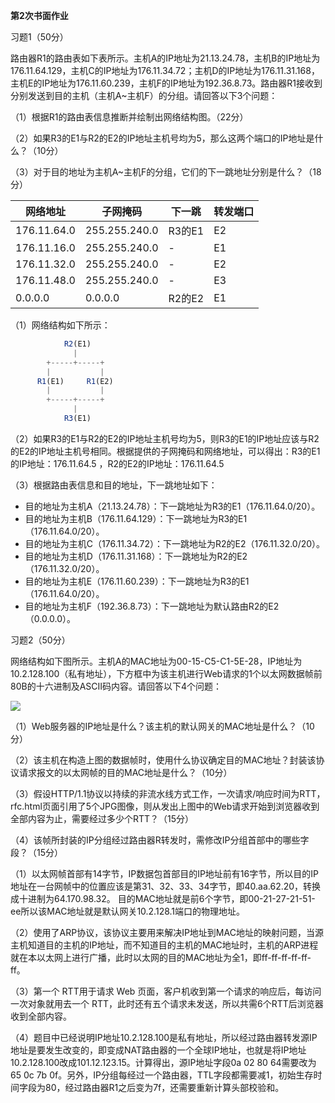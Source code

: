 **第2次书面作业**

习题1（50分）

路由器R1的路由表如下表所示。主机A的IP地址为21.13.24.78，主机B的IP地址为176.11.64.129，主机C的IP地址为176.11.34.72；主机D的IP地址为176.11.31.168，主机E的IP地址为176.11.60.239，主机F的IP地址为192.36.8.73。路由器R1接收到分别发送到目的主机（主机A~主机F）的分组。请回答以下3个问题：

（1）根据R1的路由表信息推断并绘制出网络结构图。（22分）

（2）如果R3的E1与R2的E2的IP地址主机号均为5，那么这两个端口的IP地址是什么？（10分）

（3）对于目的地址为主机A~主机F的分组，它们的下一跳地址分别是什么？（18分）

| 网络地址    | 子网掩码      | 下一跳 | 转发端口 |
| ----------- | ------------- | ------ | -------- |
| 176.11.64.0 | 255.255.240.0 | R3的E1 | E2       |
| 176.11.16.0 | 255.255.240.0 | -      | E1       |
| 176.11.32.0 | 255.255.240.0 | -      | E2       |
| 176.11.48.0 | 255.255.240.0 | -      | E3       |
| 0.0.0.0     | 0.0.0.0       | R2的E2 | E1       |

（1）网络结构如下所示：

```javascript
            R2(E1)
              |
        +-----+-----+
        |           |
      R1(E1)     R1(E2)
        |           |
        +-----+-----+
              |
            R3(E1)
```

（2）如果R3的E1与R2的E2的IP地址主机号均为5，则R3的E1的IP地址应该与R2的E2的IP地址主机号相同。根据提供的子网掩码和网络地址，可以得出：R3的E1的IP地址：176.11.64.5 ，R2的E2的IP地址：176.11.64.5

（3）根据路由表信息和目的地址，下一跳地址如下：

- 目的地址为主机A（21.13.24.78）：下一跳地址为R3的E1（176.11.64.0/20）。
- 目的地址为主机B（176.11.64.129）：下一跳地址为R3的E1（176.11.64.0/20）。
- 目的地址为主机C（176.11.34.72）：下一跳地址为R2的E2（176.11.32.0/20）。
- 目的地址为主机D（176.11.31.168）：下一跳地址为R2的E2（176.11.32.0/20）。
- 目的地址为主机E（176.11.60.239）：下一跳地址为R3的E1（176.11.64.0/20）。
- 目的地址为主机F（192.36.8.73）：下一跳地址为默认路由R2的E2（0.0.0.0）。

 

习题2（50分）

网络结构如下图所示。主机A的MAC地址为00-15-C5-C1-5E-28，IP地址为10.2.128.100（私有地址），下方框中为该主机进行Web请求的1个以太网数据帧前80B的十六进制及ASCII码内容。请回答以下4个问题：

![](C:\Users\LEGION\AppData\Roaming\Typora\typora-user-images\image-20231216013556113.png)

（1）Web服务器的IP地址是什么？该主机的默认网关的MAC地址是什么？（10分）

（2）该主机在构造上图的数据帧时，使用什么协议确定目的MAC地址？封装该协议请求报文的以太网帧的目的MAC地址是什么？（10分）

（3）假设HTTP/1.1协议以持续的非流水线方式工作，一次请求/响应时间为RTT，rfc.html页面引用了5个JPG图像，则从发出上图中的Web请求开始到浏览器收到全部内容为止，需要经过多少个RTT？（15分）

（4）该帧所封装的IP分组经过路由器R转发时，需修改IP分组首部中的哪些字段？（15分）

（1）以太网帧首部有14字节，IP数据包首部目的IP地址前有16字节，所以目的IP地址在一台网帧中的位置应该是第31、32、33、34字节，即40.aa.62.20，转换成十进制为64.170.98.32。 目的MAC地址就是前6个字节，即00-21-27-21-51-ee所以该MAC地址就是默认网关10.2.128.1端口的物理地址。 

（2）使用了ARP协议，该协议主要用来解决IP地址到MAC地址的映射问题，当源主机知道目的主机的IP地址，而不知道目的主机的MAC地址时，主机的ARP进程就在本以太网上进行广播，此时以太网的目的MAC地址为全1，即ff-ff-ff-ff-ff-ff。 

（3）第一个 RTT用于请求 Web 页面，客户机收到第一个请求的响应后，每访问一次对象就用去一个 RTT，此时还有五个请求未发送，所以共需6个RTT后浏览器收到全部内容。

（4）题目中已经说明IP地址10.2.128.100是私有地址，所以经过路由器转发源IP地址是要发生改变的，即变成NAT路由器的一个全球IP地址，也就是将IP地址10.2.128.100改成101.12.123.15。计算得出，源IP地址字段0a  02 80 64需要改为65 0c 7b  0f。另外，IP分组每经过一个路由器，TTL字段都需要减1，初始生存时间字段为80，经过路由器R1之后变为7f，还需要重新计算头部校验和。